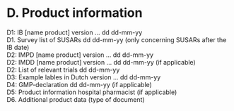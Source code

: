 # D. Product information
D1: IB [name product] version ... dd dd-mm-yy\
D1. Survey list of SUSARs dd dd-mm-yy (only concerning SUSARs after the IB date) \
D2: IMPD [name product] version ... dd dd-mm-yy\
D2: IMDD [name product] version ... dd dd-mm-yy (if applicable)\
D2: List of relevant trials dd dd-mm-yy\
D3: Example lables in Dutch version ... dd dd-mm-yy\
D4: GMP-declaration dd dd-mm-yy (if applicable)\
D5: Product information hospital pharmacist (if applicable)\
D6. Additional product data (type of document)